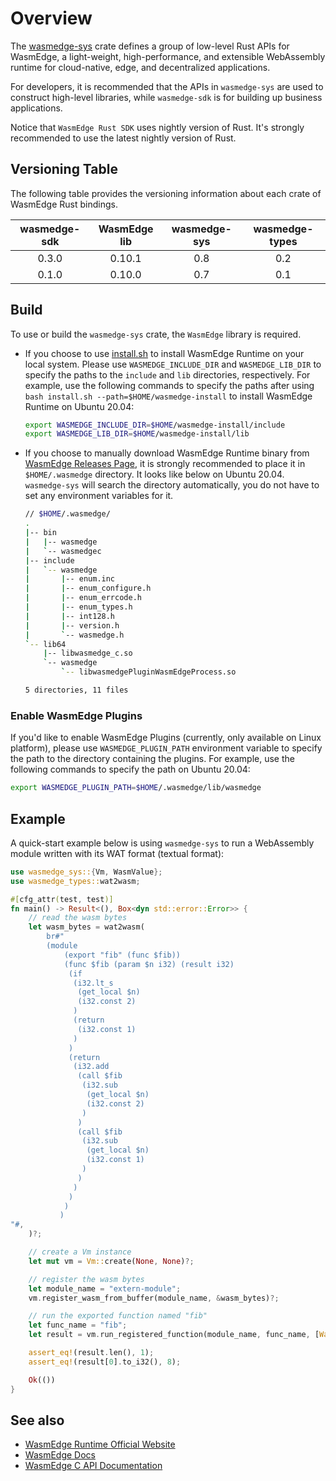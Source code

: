 # Overview

The [wasmedge-sys](https://crates.io/crates/wasmedge-sys) crate defines a group of low-level Rust APIs for WasmEdge, a light-weight, high-performance, and extensible WebAssembly runtime for cloud-native, edge, and decentralized applications.

For developers, it is recommended that the APIs in `wasmedge-sys` are used to construct high-level libraries, while `wasmedge-sdk` is for building up business applications.

Notice that `WasmEdge Rust SDK` uses nightly version of Rust. It's strongly recommended to use the latest nightly version of Rust.

## Versioning Table

The following table provides the versioning information about each crate of WasmEdge Rust bindings.

| wasmedge-sdk  | WasmEdge lib  | wasmedge-sys  | wasmedge-types|
| :-----------: | :-----------: | :-----------: | :-----------: |
| 0.3.0         | 0.10.1        | 0.8           | 0.2           |
| 0.1.0         | 0.10.0        | 0.7           | 0.1           |

## Build

To use or build the `wasmedge-sys` crate, the `WasmEdge` library is required.

- If you choose to use [install.sh](https://github.com/WasmEdge/WasmEdge/blob/master/utils/install.sh) to install WasmEdge Runtime on your local system. Please use `WASMEDGE_INCLUDE_DIR` and `WASMEDGE_LIB_DIR` to specify the paths to the `include` and `lib` directories, respectively. For example, use the following commands to specify the paths after using `bash install.sh --path=$HOME/wasmedge-install` to install WasmEdge Runtime on Ubuntu 20.04:

    ```bash
    export WASMEDGE_INCLUDE_DIR=$HOME/wasmedge-install/include 
    export WASMEDGE_LIB_DIR=$HOME/wasmedge-install/lib
    ```

- If you choose to manually download WasmEdge Runtime binary from [WasmEdge Releases Page](https://github.com/WasmEdge/WasmEdge/releases), it is strongly recommended to place it in `$HOME/.wasmedge` directory. It looks like below on Ubuntu 20.04. `wasmedge-sys` will search the directory automatically, you do not have to set any environment variables for it.

   ```bash
   // $HOME/.wasmedge/
   .
   |-- bin
   |   |-- wasmedge
   |   `-- wasmedgec
   |-- include
   |   `-- wasmedge
   |       |-- enum.inc
   |       |-- enum_configure.h
   |       |-- enum_errcode.h
   |       |-- enum_types.h
   |       |-- int128.h
   |       |-- version.h
   |       `-- wasmedge.h
   `-- lib64
       |-- libwasmedge_c.so
       `-- wasmedge
           `-- libwasmedgePluginWasmEdgeProcess.so

   5 directories, 11 files
   ```

### Enable WasmEdge Plugins

If you'd like to enable WasmEdge Plugins (currently, only available on Linux platform), please use `WASMEDGE_PLUGIN_PATH` environment variable to specify the path to the directory containing the plugins. For example, use the following commands to specify the path on Ubuntu 20.04:

```bash
export WASMEDGE_PLUGIN_PATH=$HOME/.wasmedge/lib/wasmedge
```

## Example

A quick-start example below is using `wasmedge-sys` to run a WebAssembly module written with its WAT format (textual format):

```rust
use wasmedge_sys::{Vm, WasmValue};
use wasmedge_types::wat2wasm;

#[cfg_attr(test, test)]
fn main() -> Result<(), Box<dyn std::error::Error>> {
    // read the wasm bytes
    let wasm_bytes = wat2wasm(
        br#"
        (module
            (export "fib" (func $fib))
            (func $fib (param $n i32) (result i32)
             (if
              (i32.lt_s
               (get_local $n)
               (i32.const 2)
              )
              (return
               (i32.const 1)
              )
             )
             (return
              (i32.add
               (call $fib
                (i32.sub
                 (get_local $n)
                 (i32.const 2)
                )
               )
               (call $fib
                (i32.sub
                 (get_local $n)
                 (i32.const 1)
                )
               )
              )
             )
            )
           )
"#,
    )?;

    // create a Vm instance
    let mut vm = Vm::create(None, None)?;

    // register the wasm bytes
    let module_name = "extern-module";
    vm.register_wasm_from_buffer(module_name, &wasm_bytes)?;

    // run the exported function named "fib"
    let func_name = "fib";
    let result = vm.run_registered_function(module_name, func_name, [WasmValue::from_i32(5)])?;

    assert_eq!(result.len(), 1);
    assert_eq!(result[0].to_i32(), 8);

    Ok(())
}
```

## See also

- [WasmEdge Runtime Official Website](https://wasmedge.org/)
- [WasmEdge Docs](https://wasmedge.org/book/en/)
- [WasmEdge C API Documentation](https://github.com/WasmEdge/WasmEdge/blob/master/docs/c_api.md)
